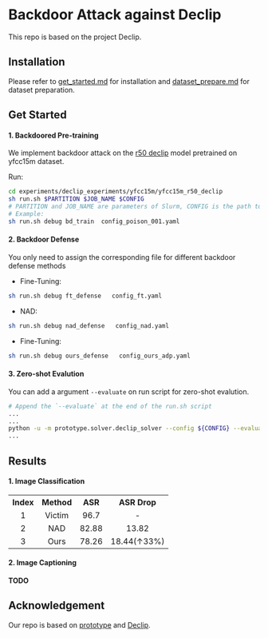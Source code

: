 <!-- # DeCLIP
Supervision Exists Everywhere: A Data Efficient Contrastive Language-Image Pre-training Paradigm.

Our paper is available on [arxiv](https://arxiv.org/abs/2110.05208) -->

# Backdoor Attack against Declip

This repo is based on the project Declip.

## Installation

Please refer to [get_started.md](docs/get_started.md#installation) for installation and [dataset_prepare.md](docs/dataset_prepare.md#prepare-datasets) for dataset preparation.


## Get Started

#### 1. Backdoored Pre-training

We implement backdoor attack on the [r50 declip](experiments/declip_experiments/yfcc15m/yfcc15m_r50_declip) model pretrained on yfcc15m dataset.

Run:
```bash
cd experiments/declip_experiments/yfcc15m/yfcc15m_r50_declip
sh run.sh $PARTITION $JOB_NAME $CONFIG
# PARTITION and JOB_NAME are parameters of Slurm, CONFIG is the path to config file
# Example:
sh run.sh debug bd_train  config_poison_001.yaml
```
#### 2. Backdoor Defense
You only need to assign the corresponding file for different backdoor defense methods 

* Fine-Tuning:
```bash
sh run.sh debug ft_defense   config_ft.yaml
```
* NAD:
```bash
sh run.sh debug nad_defense   config_nad.yaml
```
* Fine-Tuning:
```bash
sh run.sh debug ours_defense   config_ours_adp.yaml
```

#### 3. Zero-shot Evalution

You can add a argument `--evaluate` on run script for zero-shot evalution.
```bash
# Append the `--evaluate` at the end of the run.sh script
...
...
python -u -m prototype.solver.declip_solver --config ${CONFIG} --evaluate
... 
```
## Results
#### 1. Image Classification

<table><tbody>
<!-- START TABLE -->
<!-- TABLE HEADER -->
<th valign="center">Index</th>
<th valign="center">Method</th>
<th valign="center">ASR</th>
<th valign="center">ASR Drop</th>


<tr>
<td align="center">1</td>
<td align="center">Victim</td>
<td align="center">96.7</td>
<td align="center">-</td>
</tr>

<tr>
<td align="center">2</td>
<td align="center">NAD</td>
<td align="center">82.88</td>
<td align="center">13.82</td>
</tr>
<tr>
<td align="center">3</td>
<td align="center">Ours</td>
<td align="center">78.26</td>
<td align="center">18.44(↑33%)</td>
</tr>

</tbody></table>

#### 2. Image Captioning
__TODO__



## Acknowledgement

Our repo is based on [prototype](https://github.com/ModelTC/prototype) and [Declip](https://github.com/Sense-GVT/DeCLIP).


